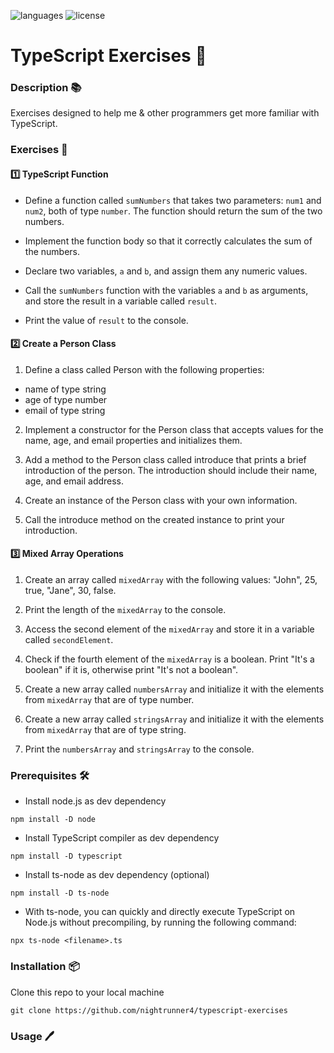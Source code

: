 ![languages](https://img.shields.io/badge/languages-ts,_html,_css-blue)
![license](https://img.shields.io/badge/license-MIT-blue)

# TypeScript Exercises 🔬

### Description 📚

Exercises designed to help me & other programmers get more familiar with TypeScript.

### Exercises 🥵

#### 1️⃣ TypeScript Function

- Define a function called `sumNumbers` that takes two parameters: `num1` and `num2`, both of type `number`.
  The function should return the sum of the two numbers.

- Implement the function body so that it correctly calculates the sum of the numbers.

- Declare two variables, `a` and `b`, and assign them any numeric values.

- Call the `sumNumbers` function with the variables `a` and `b` as arguments,
  and store the result in a variable called `result`.
- Print the value of `result` to the console.

#### 2️⃣ Create a Person Class

1. Define a class called Person with the following properties:

- name of type string
- age of type number
- email of type string

2. Implement a constructor for the Person class that accepts values for the name, age,
   and email properties and initializes them.

3. Add a method to the Person class called introduce that prints a brief introduction of the person.
   The introduction should include their name, age, and email address.

4. Create an instance of the Person class with your own information.

5. Call the introduce method on the created instance to print your introduction.

#### 3️⃣ Mixed Array Operations

1. Create an array called `mixedArray` with the following values: "John", 25, true, "Jane", 30, false.

2. Print the length of the `mixedArray` to the console.

3. Access the second element of the `mixedArray` and store it in a variable called `secondElement`.

4. Check if the fourth element of the `mixedArray` is a boolean. Print "It's a boolean" if it is,
   otherwise print "It's not a boolean".

5. Create a new array called `numbersArray` and initialize it with the elements from `mixedArray`
   that are of type number.

6. Create a new array called `stringsArray` and initialize it with the elements from `mixedArray`
   that are of type string.

7. Print the `numbersArray` and `stringsArray` to the console.

### Prerequisites 🛠️

- Install node.js as dev dependency

`npm install -D node`

- Install TypeScript compiler as dev dependency

`npm install -D typescript`

- Install ts-node as dev dependency (optional)

`npm install -D ts-node`

- With ts-node, you can quickly and directly execute TypeScript on Node.js without precompiling, by running the following command:

`npx ts-node <filename>.ts`

### Installation 📦

Clone this repo to your local machine

`git clone https://github.com/nightrunner4/typescript-exercises`

### Usage 🖊️
